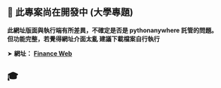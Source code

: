 ## 📣 此專案尚在開發中 (大學專題)

**此網址版面與執行端有所差異，不確定是否是 pythonanywhere 託管的問題。**
**但功能完整，若覺得網址介面太亂 建議下載檔案自行執行**

➤  **網址：** [**Finance Web**](https://zxc884162.pythonanywhere.com/)


## 🎓 

